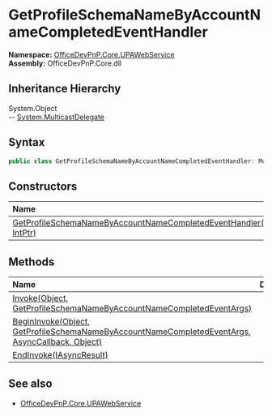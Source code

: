 # GetProfileSchemaNameByAccountNameCompletedEventHandler
  

**Namespace:** [OfficeDevPnP.Core.UPAWebService](OfficeDevPnP.Core.UPAWebService.md)  
**Assembly:** OfficeDevPnP.Core.dll  
## Inheritance Hierarchy
System.Object  
-- [System.MulticastDelegate](System.MulticastDelegate.md)
## Syntax
```C#
public class GetProfileSchemaNameByAccountNameCompletedEventHandler: MulticastDelegate
```
## Constructors
|**Name**|**Description**|
|:-----|:-----|
| [GetProfileSchemaNameByAccountNameCompletedEventHandler(Object, IntPtr)](OfficeDevPnP.Core.UPAWebService.GetProfileSchemaNameByAccountNameCompletedEventHandler.ctor1.md) | 
## Methods
|**Name**|**Description**|
|:-----|:-----|
| [Invoke(Object, GetProfileSchemaNameByAccountNameCompletedEventArgs)](OfficeDevPnP.Core.UPAWebService.GetProfileSchemaNameByAccountNameCompletedEventHandler.94706D63.md) | 
| [BeginInvoke(Object, GetProfileSchemaNameByAccountNameCompletedEventArgs, AsyncCallback, Object)](OfficeDevPnP.Core.UPAWebService.GetProfileSchemaNameByAccountNameCompletedEventHandler.945A2911.md) | 
| [EndInvoke(IAsyncResult)](OfficeDevPnP.Core.UPAWebService.GetProfileSchemaNameByAccountNameCompletedEventHandler.C9867657.md) | 
## See also
- [OfficeDevPnP.Core.UPAWebService](OfficeDevPnP.Core.UPAWebService.md)
